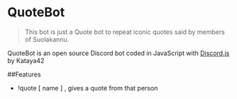 # QuoteBot

> This bot is just a Quote bot to repeat iconic quotes said by members of Suolakannu. 

QuoteBot is an open source Discord bot coded in JavaScript with [Discord.js](https://discord.js.org) by Kataya42


##Features

* !quote [ name ] , gives a quote from that person 

